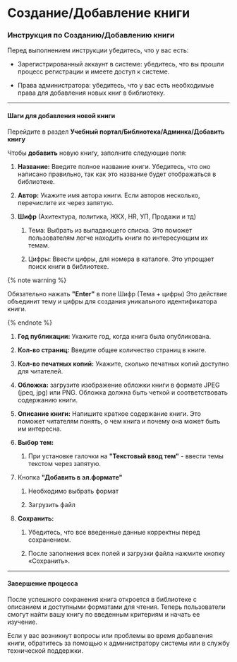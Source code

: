 # Создание/Добавление книги

### Инструкция по Созданию/Добавлению книги

Перед выполнением инструкции убедитесь, что у вас есть:

- Зарегистрированный аккаунт в системе: убедитесь, что вы прошли процесс регистрации и имеете доступ к системе.

- Права администратора: убедитесь, что у вас есть необходимые права для добавления новых книг в библиотеку.

---

#### Шаги для добавления новой книги

Перейдите в раздел **Учебный портал/Библиотека/Админка/Добавить книгу**

Чтобы **добавить** новую книгу, заполните следующие поля:

1. **Название:** Введите полное название книги. Убедитесь, что оно написано правильно, так как это название будет отображаться в библиотеке.

1. **Автор:**  Укажите имя автора книги. Если авторов несколько, перечислите их через запятую.

1. **Шифр** (Ахитектура, политика, ЖКХ, HR, УП, Продажи и тд)

    1. Тема: Выбрать из выпадающего списка. Это поможет пользователям легче находить книги по интересующим их темам.

    1. Цифры: Ввести цифры, для номера в каталоге. Это упрощает поиск книги в библиотеке.

{% note warning %}

Обязательно нажать **"Enter"** в поле Шифр (Тема + цифры) Это действие объединит тему и цифры для создания уникального идентификатора книги.

{% endnote %}

1. **Год публикации:** Укажите год, когда книга была опубликована.

1. **Кол-во страниц:** Введите общее количество страниц в книге.

1. **Кол-во печатных копий:**  Укажите, сколько печатных копий доступно для читателей.

1. **Обложка:** загрузите изображение обложки книги в формате JPEG (jpeq, jpg) или PNG. Обложка должна быть четкой и соответствовать содержанию книги.

1. **Описание книги:** Напишите краткое содержание книги. Это поможет читателям понять, о чем книга и почему она может быть им интересна.

1. **Выбор тем:**
    
    1. При установке галочки на **"Текстовый ввод тем"** - ввести темы текстом через запятую.

1. Кнопка **"Добавить в эл.формате"**

    1. Необходимо выбрать формат

    1. Загрузить файл

1. **Сохранить:**

    1. Убедитесь, что все введенные данные корректны перед сохранением.

    1. После заполнения всех полей и загрузки файла нажмите кнопку «Сохранить».

---

#### Завершение процесса

После успешного сохранения книга откроется в библиотеке с описанием и доступными форматами для чтения. Теперь пользователи смогут найти вашу книгу по введенным критериям и начать ее изучение.

Если у вас возникнут вопросы или проблемы во время добавления книги, обратитесь за помощью к администратору системы или в службу технической поддержки.